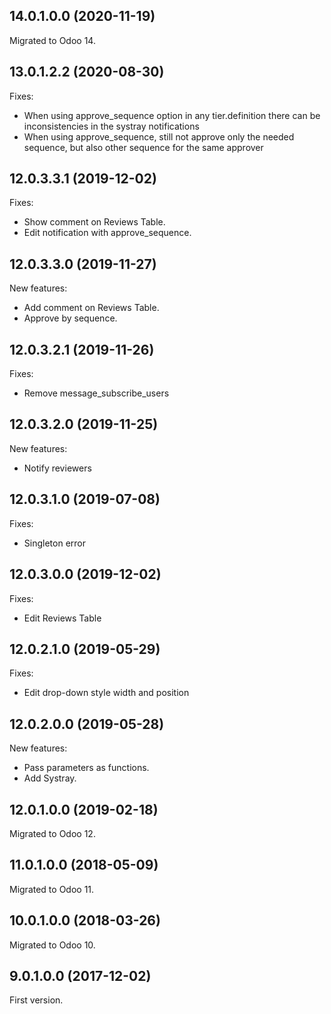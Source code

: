 ## 14.0.1.0.0 (2020-11-19)

Migrated to Odoo 14.

## 13.0.1.2.2 (2020-08-30)

Fixes:

- When using approve_sequence option in any tier.definition there can be
  inconsistencies in the systray notifications
- When using approve_sequence, still not approve only the needed
  sequence, but also other sequence for the same approver

## 12.0.3.3.1 (2019-12-02)

Fixes:

- Show comment on Reviews Table.
- Edit notification with approve_sequence.

## 12.0.3.3.0 (2019-11-27)

New features:

- Add comment on Reviews Table.
- Approve by sequence.

## 12.0.3.2.1 (2019-11-26)

Fixes:

- Remove message_subscribe_users

## 12.0.3.2.0 (2019-11-25)

New features:

- Notify reviewers

## 12.0.3.1.0 (2019-07-08)

Fixes:

- Singleton error

## 12.0.3.0.0 (2019-12-02)

Fixes:

- Edit Reviews Table

## 12.0.2.1.0 (2019-05-29)

Fixes:

- Edit drop-down style width and position

## 12.0.2.0.0 (2019-05-28)

New features:

- Pass parameters as functions.
- Add Systray.

## 12.0.1.0.0 (2019-02-18)

Migrated to Odoo 12.

## 11.0.1.0.0 (2018-05-09)

Migrated to Odoo 11.

## 10.0.1.0.0 (2018-03-26)

Migrated to Odoo 10.

## 9.0.1.0.0 (2017-12-02)

First version.
